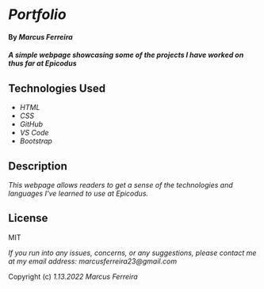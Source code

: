 # _Portfolio_

#### By _**Marcus Ferreira**_

#### _A simple webpage showcasing some of the projects I have worked on thus far at Epicodus_

## Technologies Used

* _HTML_
* _CSS_
* _GitHub_
* _VS Code_
* _Bootstrap_

## Description

_This webpage allows readers to get a sense of the technologies and languages I've learned to use at Epicodus._

## License
MIT


_If you run into any issues, concerns, or any suggestions, please contact me at my email address: marcusferreira23@gmail.com_

Copyright (c) _1.13.2022_ _Marcus Ferreira_